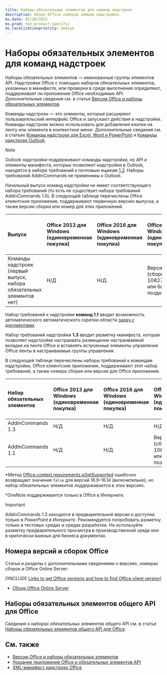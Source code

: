 ```yaml
---
title: Наборы обязательных элементов для команд надстроек
description: Обзор Office наборов команд надстройки.
ms.date: 01/20/2022
ms.prod: non-product-specific
ms.localizationpriority: medium
---
```


# <a name="add-in-commands-requirement-sets"></a>Наборы обязательных элементов для команд надстроек

Наборы обязательных элементов — именованные группы элементов API. Надстройки Office с помощью наборов обязательных элементов, указанных в манифесте, или проверки в среде выполнения определяют, поддерживает ли приложение Office необходимые API. Дополнительные сведения см. в статье [Версии Office и наборы обязательных элементов](../../develop/office-versions-and-requirement-sets.md).

Команды надстроек — это элементы, которые расширяют пользовательский интерфейс Office и запускают действия в надстройке. Команды надстроек можно использовать для добавления кнопки на ленту или элемента в контекстное меню. Дополнительные сведения см. в статьях [Команды надстроек для Excel, Word и PowerPoint](../../design/add-in-commands.md) и [Команды надстроек Outlook](../../outlook/add-in-commands-for-outlook.md).

> [!NOTE]
> Outlook надстройки поддерживают команды надстройки, но API и элементы манифеста, которые позволяют надстройки в Outlook, находятся в наборе требований к почтовым ящикам [1.3](../objectmodel/requirement-set-1.3/outlook-requirement-set-1.3.md). Наборы требований AddinCommands не применимы к Outlook.

Начальный выпуск команд надстройки не имеет соответствующего набора требований (то есть не существует набора требований AddinCommands 1.0). В следующей таблице перечислены Office клиентские приложения, поддерживают первичную версию выпуска, а также версии сборки или номер для этих приложений.  

| Выпуск   |  Office 2013 для Windows<br>(единовременная покупка) | Office 2016 для Windows<br>(единовременная покупка) | Office 2019 для Windows<br>(единовременная покупка) | Office 2021 для Windows<br>(единовременная покупка) | Office для Windows<br>(подключено к подписке на Microsoft 365)   |  Office для iPad<br>(подключено к подписке на Microsoft 365)  |  Office для Mac<br>(подключено к подписке на Microsoft 365)  | Office в Интернете  |
|:-----|:-----|:-----|:-----|:-----|:-----|:-----|:-----|:-----|
| Команды надстроек (первый выпуск, набора обязательных элементов нет) | Н/Д | Н/Д | Версия 1809 (сборка 10827.20150) или более поздняя| 16.0.14326.20454 или более поздней |Версия 1603 (сборка 6769.0000) или более поздняя | Н/Д | 15.33 или более поздняя версия| Январь 2016 г. |

Набор требований к надстройке **команд 1.1** вводит возможность автоматического автоматического скрепки области [задач с документами](../../develop/automatically-open-a-task-pane-with-a-document.md).

Набор требований надстройки **1.3** вводит разметку манифеста, которая позволяет надстройке настраивать размещение настраиваемой вкладки на ленте Office и вставлять встроенные элементы управления Office ленты в настраиваемые группы управления.

В следующей таблице перечислены наборы требований к командам надстройки, Office клиентские приложения, поддерживают этот набор требований, а также номера сборки или версии для Office приложения.

|  Набор обязательных элементов  |  Office 2013 для Windows<br>(единовременная покупка) | Office 2016 для Windows<br>(единовременная покупка) | Office 2019 для Windows<br>(единовременная покупка) |  Office 2021 для Windows<br>(единовременная покупка) | Office для Windows<br>(подключено к подписке на Microsoft 365)   |  Office для iPad<br>(подключено к подписке на Microsoft 365)  |  Office для Mac<br>(подключено к подписке на Microsoft 365)  | Office в Интернете  |  
|:-----|:-----|:-----|:-----|:-----|:-----|:-----|:-----|:-----|
| AddinCommands 1.3  | Н/Д | Н/Д | Н/Д | Н/Д | Не поддерживается | Н/Д | Не поддерживается | Ноябрь 2020 г. |
| AddInCommands 1.1  | Н/Д | Н/Д  | Версия 1809 (сборка 10827.20150) или более поздняя&dagger; | 16.0.14326.20454 или более поздней&dagger; | Версия 1705 (сборка 8121.1000) или более поздняя&dagger; | Н/Д | 15.34 или более поздней&dagger;\*| Май 2017 г. |

\*Метод [Office.context.requirements.isSetSupported](/javascript/api/office/office.requirementsetsupport#office-office-requirementsetsupport-issetsupported-member(1)) ошибочно возвращает значение `false` для версий 16.9&ndash;16.14 (включительно), но набор обязательных элементов *поддерживается* в этих версиях.

&dagger;OneNote поддерживается только в Office в Интернете.

> [!IMPORTANT]
> AddinCommands 1.3 находится в предварительной версии и доступна только в *PowerPoint в Интернете*. Рекомендуется попробовать разметку только в тестовых средах и средах разработки. Не используйте разметку предварительного просмотра в производственной среде или в критически важных для бизнеса документах.

## <a name="office-versions-and-build-numbers"></a>Номера версий и сборок Office

Статьи и разделы с дополнительными сведениями о версиях, номерах сборок и Office Online Server:

[!INCLUDE [Links to get Office versions and how to find Office client version](../../includes/links-get-office-versions-builds.md)]
- [Обзор Office Online Server](/officeonlineserver/office-online-server-overview)

## <a name="office-common-api-requirement-sets"></a>Наборы обязательных элементов общего API для Office

Сведения о наборах обязательных элементов общего API см. в статье [Наборы обязательных элементов общего API для Office](office-add-in-requirement-sets.md).

## <a name="see-also"></a>См. также

- [Версии Office и наборы обязательных элементов](../../develop/office-versions-and-requirement-sets.md)
- [Указание приложений Office и обязательных элементов API](../../develop/specify-office-hosts-and-api-requirements.md)
- [XML-манифест надстроек Office](../../develop/add-in-manifests.md)
